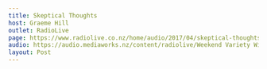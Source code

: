 ```yaml
---
title: Skeptical Thoughts
host: Graeme Hill
outlet: RadioLive
page: https://www.radiolive.co.nz/home/audio/2017/04/skeptical-thoughts-with-mark-honeychurch-02-04-2017.html
audio: https://audio.mediaworks.nz/content/radiolive/Weekend Variety Wireless/April 2017/02_04_17_Skeptical.mp3
layout: Post
---
```


<page-radio />
